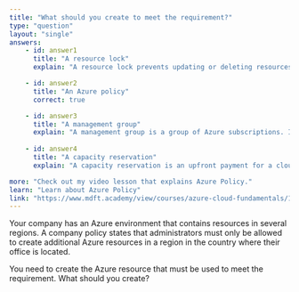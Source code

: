 ```yaml
---
title: "What should you create to meet the requirement?"
type: "question"
layout: "single"
answers:
    - id: answer1
      title: "A resource lock"
      explain: "A resource lock prevents updating or deleting resources. It cannot be used to enforce policy."

    - id: answer2
      title: "An Azure policy"
      correct: true

    - id: answer3
      title: "A management group"
      explain: "A management group is a group of Azure subscriptions. It cannot be used to enforce policy."
      
    - id: answer4
      title: "A capacity reservation"
      explain: "A capacity reservation is an upfront payment for a cloud workload. It cannot be used to enforce policy."

more: "Check out my video lesson that explains Azure Policy."
learn: "Learn about Azure Policy"
link: "https://www.mdft.academy/view/courses/azure-cloud-fundamentals/1403708-azure-cloud-privacy-compliance-and-trust/4303448-azure-policy"
---
```


Your company has an Azure environment that contains resources in several regions. A company policy states that administrators must only be allowed to create additional Azure resources in a region in the country where their office is located. 

You need to create the Azure resource that must be used to meet the requirement. What should you create?
